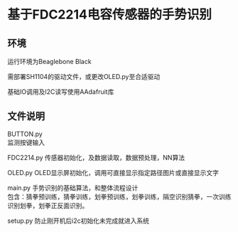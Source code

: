 # 基于FDC2214电容传感器的手势识别

## 环境
运行环境为Beaglebone Black  

需部署SH1104的驱动文件，或更改OLED.py至合适驱动  

基础IO调用及I2C读写使用AAdafruit库

## 文件说明

BUTTON.py   
监测按键输入

FDC2214.py
传感器初始化，及数据读取，数据预处理，NN算法

OLED.py
OLED显示屏初始化，调用可直接显示指定路径图片或直接显示文字

main.py
手势识别的基础算法，和整体流程设计  
包含：猜拳预训练，猜拳训练，划拳预训练，划拳训练，隔空识别猜拳，一次训练识别划拳，划拳正反面识别。

setup.py
防止刚开机后i2c初始化未完成就进入系统
